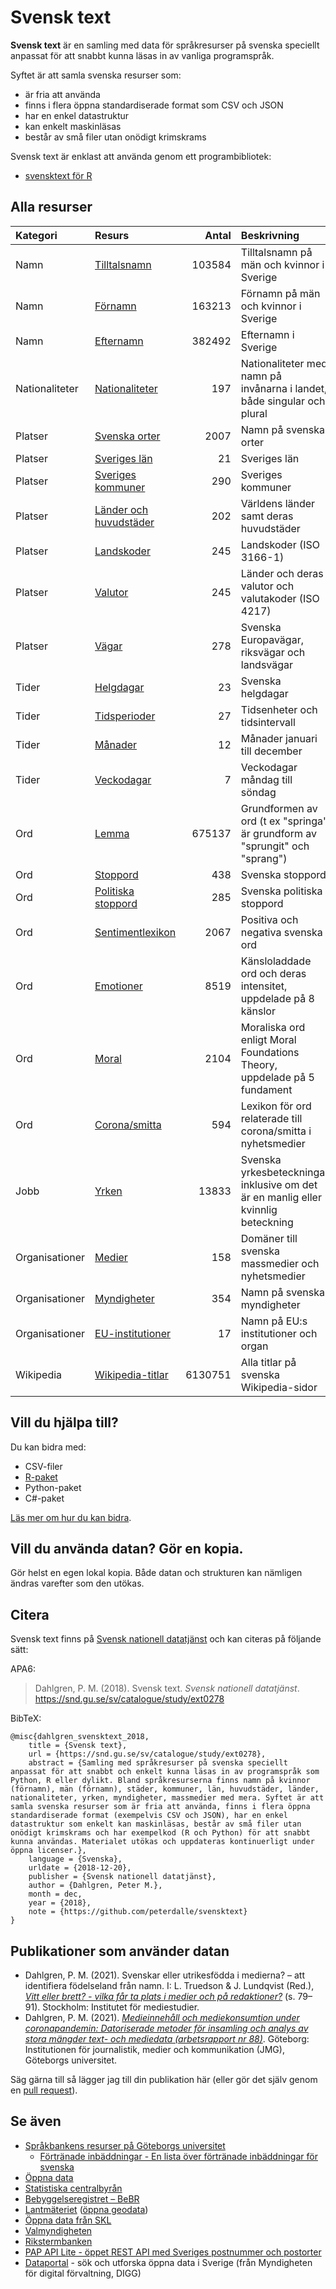 # Svensk text

**Svensk text** är en samling med data för språkresurser på svenska speciellt anpassat för att snabbt kunna läsas in av vanliga programspråk.

Syftet är att samla svenska resurser som:

- är fria att använda
- finns i flera öppna standardiserade format som CSV och JSON
- har en enkel datastruktur
- kan enkelt maskinläsas
- består av små filer utan onödigt krimskrams

Svensk text är enklast att använda genom ett programbibliotek:

- [svensktext för R](https://github.com/peterdalle/svensktext-rpackage)

## Alla resurser

Kategori         | Resurs                                | Antal   | Beskrivning
:--------------- | :------------------------------------ | ------: | :-------------------------------------------- 
Namn             | [Tilltalsnamn](namn/)                 | 103584  | Tilltalsnamn på män och kvinnor i Sverige
Namn             | [Förnamn](namn/)                      | 163213  | Förnamn på män och kvinnor i Sverige
Namn             | [Efternamn](namn/)                    | 382492  | Efternamn i Sverige
Nationaliteter   | [Nationaliteter](nationaliteter/)     | 197     | Nationaliteter med namn på invånarna i landet, både singular och plural
Platser          | [Svenska orter](platser/)             | 2007    | Namn på svenska orter
Platser          | [Sveriges län](platser/)              | 21      | Sveriges län
Platser          | [Sveriges kommuner](platser/)         | 290     | Sveriges kommuner
Platser          | [Länder och huvudstäder](platser/)    | 202     | Världens länder samt deras huvudstäder
Platser          | [Landskoder](platser/)                | 245     | Landskoder (ISO 3166-1)
Platser          | [Valutor](platser/)                   | 245     | Länder och deras valutor och valutakoder (ISO 4217)
Platser          | [Vägar](platser/)                     | 278     | Svenska Europavägar, riksvägar och landsvägar
Tider            | [Helgdagar](tider/)                   | 23      | Svenska helgdagar
Tider            | [Tidsperioder](tider/)                | 27      | Tidsenheter och tidsintervall
Tider            | [Månader](tider/)                     | 12      | Månader januari till december
Tider            | [Veckodagar](tider/)                  | 7       | Veckodagar måndag till söndag
Ord              | [Lemma](lemma/)                       | 675137  | Grundformen av ord (t ex "springa" är grundform av "sprungit" och "sprang")
Ord              | [Stoppord](stoppord/)                 | 438     | Svenska stoppord
Ord              | [Politiska stoppord](stoppord/)       | 285     | Svenska politiska stoppord
Ord              | [Sentimentlexikon](sentiment/)        | 2067    | Positiva och negativa svenska ord
Ord              | [Emotioner](emotioner/)               | 8519    | Känsloladdade ord och deras intensitet, uppdelade på 8 känslor
Ord              | [Moral](moral/)                       | 2104    | Moraliska ord enligt Moral Foundations Theory, uppdelade på 5 fundament
Ord              | [Corona/smitta](lexikon/)             | 594     | Lexikon för ord relaterade till corona/smitta i nyhetsmedier
Jobb             | [Yrken](yrken/)                       | 13833   | Svenska yrkesbeteckningar inklusive om det är en manlig eller kvinnlig beteckning
Organisationer   | [Medier](organisationer/)             | 158     | Domäner till svenska massmedier och nyhetsmedier
Organisationer   | [Myndigheter](organisationer/)        | 354     | Namn på svenska myndigheter
Organisationer   | [EU-institutioner](organisationer/)   | 17      | Namn på EU:s institutioner och organ
Wikipedia        | [Wikipedia-titlar](wikipedia/)        | 6130751 | Alla titlar på svenska Wikipedia-sidor

## Vill du hjälpa till?

Du kan bidra med:

- CSV-filer
- [R-paket](https://github.com/peterdalle/svensktext-rpackage)
- Python-paket
- C#-paket

[Läs mer om hur du kan bidra](CONTRIBUTE.md).

## Vill du använda datan? Gör en kopia.

Gör helst en egen lokal kopia. Både datan och strukturen kan nämligen ändras varefter som den utökas.

## Citera

Svensk text finns på [Svensk nationell datatjänst](https://snd.gu.se/sv/catalogue/study/ext0278) och kan citeras på följande sätt:

APA6:

> Dahlgren, P. M. (2018). Svensk text. *Svensk nationell datatjänst*. https://snd.gu.se/sv/catalogue/study/ext0278

BibTeX:

```
@misc{dahlgren_svensktext_2018,
	title = {Svensk text},
	url = {https://snd.gu.se/sv/catalogue/study/ext0278},
	abstract = {Samling med språkresurser på svenska speciellt anpassat för att snabbt och enkelt kunna läsas in av programspråk som Python, R eller dylikt. Bland språkresurserna finns namn på kvinnor (förnamn), män (förnamn), städer, kommuner, län, huvudstäder, länder, nationaliteter, yrken, myndigheter, massmedier med mera. Syftet är att samla svenska resurser som är fria att använda, finns i flera öppna standardiserade format (exempelvis CSV och JSON), har en enkel datastruktur som enkelt kan maskinläsas, består av små filer utan onödigt krimskrams och har exempelkod (R och Python) för att snabbt kunna användas. Materialet utökas och uppdateras kontinuerligt under öppna licenser.},
	language = {Svenska},
	urldate = {2018-12-20},
	publisher = {Svensk nationell datatjänst},
	author = {Dahlgren, Peter M.},
	month = dec,
	year = {2018},
	note = {https://github.com/peterdalle/svensktext}
}
```

## Publikationer som använder datan

- Dahlgren, P. M. (2021). Svenskar eller utrikesfödda i medierna? – att identifiera födelseland från namn. I: L. Truedson & J. Lundqvist (Red.), [*Vitt eller brett? - vilka får ta plats i medier och på redaktioner?*](https://mediestudier.se/publikationer/vitt-eller-brett/) (s. 79–91). Stockholm: Institutet för mediestudier.
- Dahlgren, P. M. (2021). [*Medieinnehåll och mediekonsumtion under coronapandemin: Datoriserade metoder för insamling och analys av stora mängder text- och mediedata (arbetsrapport nr 88)*](https://www.gu.se/jmg/var-forskning/publikationer/jmgs-rapportserie). Göteborg: Institutionen för journalistik, medier och kommunikation (JMG), Göteborgs universitet.

Säg gärna till så lägger jag till din publikation här (eller gör det själv genom en [pull request](https://docs.github.com/en/pull-requests/collaborating-with-pull-requests/proposing-changes-to-your-work-with-pull-requests/about-pull-requests)).

## Se även

- [Språkbankens resurser på Göteborgs universitet](https://spraakbanken.gu.se/swe/resurser)
  - [Förtränade inbäddningar - En lista över förtränade inbäddningar för svenska](https://spraakbanken.gu.se/resurser/embeddings)
- [Öppna data](https://oppnadata.se/)
- [Statistiska centralbyrån](http://www.scb.se/)
- [Bebyggelseregistret – BeBR](https://www.raa.se/hitta-information/bebyggelseregistret-bebr/)
- [Lantmäteriet](https://www.lantmateriet.se/) ([öppna geodata](https://www.lantmateriet.se/sv/Kartor-och-geografisk-information/oppna-data/))
- [Öppna data från SKL](https://skl.se/naringslivarbetedigitalisering/digitalisering/informationsforsorjningochdigitalinfrastruktur/oppnadata/sklsoppnadata.psidata.html)
- [Valmyndigheten](https://www.val.se/)
- [Rikstermbanken](http://www.rikstermbanken.se/)
- [PAP API Lite - öppet REST API med Sveriges postnummer och postorter](https://papilite.se/)
- [Dataportal](https://www.dataportal.se/) - sök och utforska öppna data i Sverige (från Myndigheten för digital förvaltning, DIGG)
